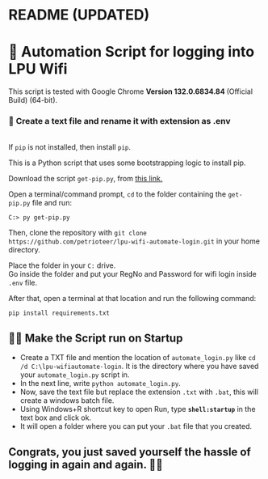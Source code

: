 # README (UPDATED)

# 🤖 Automation Script for logging into LPU Wifi

This script is tested with Google Chrome <b> Version 132.0.6834.84 </b> (Official Build) (64-bit).
<br>

### 🛑 **Create a text file and rename it with extension as .env**

<br>If `pip` is not installed, then install `pip`.
<br>

This is a Python script that uses some bootstrapping logic to install pip.

Download the script `get-pip.py`, from [this link.](https://bootstrap.pypa.io/get-pip.py)

Open a terminal/command prompt, `cd` to the folder containing the `get-pip.py` file and run:

`C:> py get-pip.py`
<br>

Then, clone the repository with `git clone https://github.com/petrioteer/lpu-wifi-automate-login.git` in your home directory.
<br>

Place the folder in your `C:` drive.
<br>
Go inside the folder and put your RegNo and Password for wifi login inside `.env` file.

After that, open a terminal at that location and run the following command:<br>

`pip install requirements.txt`
<br>
## 👨‍💻 Make the Script run on Startup

- Create a TXT file and mention the location of `automate_login.py` like `cd /d C:\lpu-wifiautomate-login`. It is the directory where you have saved your `automate_login.py` script in.
- In the next line, write `python automate_login.py`.
- Now, save the text file but replace the extension `.txt` with `.bat`, this will create a windows batch file.
- Using Windows+R shortcut key to open Run, type **`shell:startup`** in the text box and click ok.
- It will open a folder where you can put your `.bat` file that you created.

## Congrats, you just saved yourself the hassle of logging in again and again. 🥳🥳
